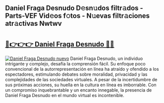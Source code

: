 ## Daniel Fraga Desnudo D𝚎sn𝚞dos filtr𝚊dos - Parts-VEF Vid𝚎os f𝚘tos - N𝚞evas filtr𝚊ciones atr𝚊ctivas Nwtwv

# <h2><a href="http://mbd0ylh.tromn.icu/?c=Daniel+Fraga+Desnudo">🔗👉👉👉 Daniel Fraga Desnudo 🔗🔗</a></h2>

[![Daniel Fraga Desnudo nuevo](https://i.imgur.com/pEAQMta.gif)](http://mbd0ylh.tromn.icu/?c=Daniel+Fraga+Desnudo)
Daniel Fraga Desnudo, un individuo intrigante y complejo, desafía la comprensión fácil. Su enfoque poco convencional de la autorrepresentación en línea ha atraído y ofendido a los espectadores, estimulando debates sobre moralidad, privacidad y las complejidades de las sociedades virtuales. A pesar de la incertidumbre de sus próximas acciones, su huella en la cultura en línea es imborrable. Con un compromiso inquebrantable y un encanto innegable, la presencia de Daniel Fraga Desnudo en el mundo virtual es incontenible.
